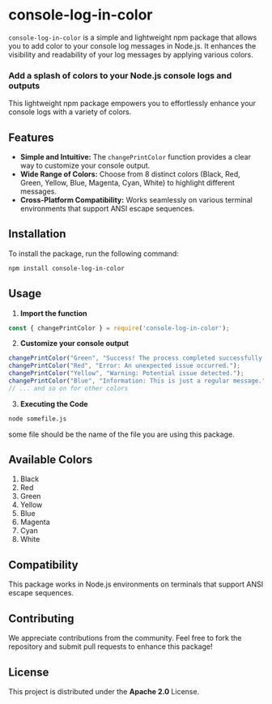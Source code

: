 # console-log-in-color

`console-log-in-color` is a simple and lightweight npm package that allows you to add color to your console log messages in Node.js. It enhances the visibility and readability of your log messages by applying various colors.

### Add a splash of colors to your Node.js console logs and outputs

This lightweight npm package empowers you to effortlessly enhance your console logs with a variety of colors.

## Features

* **Simple and Intuitive:** The `changePrintColor` function provides a clear way to customize your console output.
* **Wide Range of Colors:** Choose from 8 distinct colors (Black, Red, Green, Yellow, Blue, Magenta, Cyan, White) to highlight different messages.
* **Cross-Platform Compatibility:** Works seamlessly on various terminal environments that support ANSI escape sequences.

## Installation

To install the package, run the following command:

```bash
npm install console-log-in-color
```

## Usage

1. **Import the function**
```javascript
const { changePrintColor } = require('console-log-in-color');
```
2. **Customize your console output**
```javascript
changePrintColor("Green", "Success! The process completed successfully.");
changePrintColor("Red", "Error: An unexpected issue occurred.");
changePrintColor("Yellow", "Warning: Potential issue detected.");
changePrintColor("Blue", "Information: This is just a regular message.");
// ... and so on for other colors
```

3. **Executing the Code**
```bash
node somefile.js
```
some file should be the name of the file you are using this package.

## Available Colors

1. Black
2. Red
3. Green
4. Yellow
5. Blue
6. Magenta
7. Cyan
8. White

## Compatibility

This package works in Node.js environments on terminals that support ANSI escape sequences.

## Contributing

We appreciate contributions from the community. Feel free to fork the repository and submit pull requests to enhance this package!

## License

This project is distributed under the **Apache 2.0** License.

